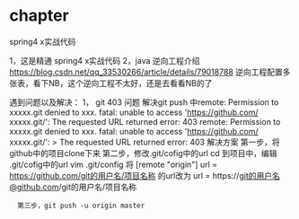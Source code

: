 # chapter
spring4 x实战代码
  
  1，这是精通 spring4 x实战代码
  2，java 逆向工程介绍  https://blog.csdn.net/qq_33530266/article/details/79018788
      逆向工程配置多张表，看下NB，这个逆向工程不太好，还是去看看NB的了
      
      
      
      
      
      
      
      
      
      
 遇到问题以及解决：
  1， git 403 问题
      解决git push 中remote: Permission to xxxxx.git denied to xxx. fatal: unable to access 'https://github.com/ xxxxx.git/':            The requested URL returned error: 403
      remote: Permission to xxxxx.git denied to xxx.
      fatal: unable to access 'https://github.com/ xxxxx.git/': > The requested URL returned error: 403
      解决方案
      第一步，将github中的项目clone下来
      第二步，修改.git/cofig中的url
      cd 到项目中，编辑 .git/cofig中的url
      vim .git/config
      将
      [remote "origin"]
      url = https://github.com/git的用户名/项目名称
      的url改为
      url = https://git的用户名@github.com/git的用户名/项目名称

      第三步，git push -u origin master
